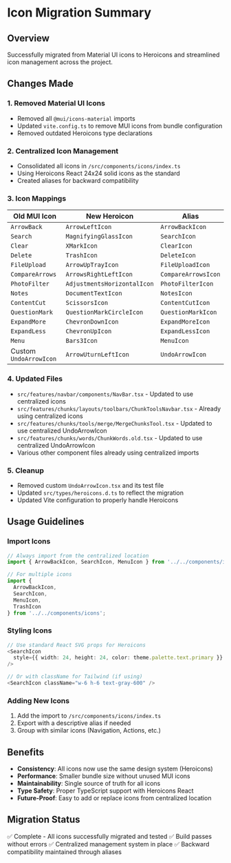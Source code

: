 # Icon Migration Summary

## Overview

Successfully migrated from Material UI icons to Heroicons and streamlined icon management across the project.

## Changes Made

### 1. Removed Material UI Icons

- Removed all `@mui/icons-material` imports
- Updated `vite.config.ts` to remove MUI icons from bundle configuration
- Removed outdated Heroicons type declarations

### 2. Centralized Icon Management

- Consolidated all icons in `/src/components/icons/index.ts`
- Using Heroicons React 24x24 solid icons as the standard
- Created aliases for backward compatibility

### 3. Icon Mappings

| Old MUI Icon | New Heroicon | Alias |
|-------------|-------------|-------|
| `ArrowBack` | `ArrowLeftIcon` | `ArrowBackIcon` |
| `Search` | `MagnifyingGlassIcon` | `SearchIcon` |
| `Clear` | `XMarkIcon` | `ClearIcon` |
| `Delete` | `TrashIcon` | `DeleteIcon` |
| `FileUpload` | `ArrowUpTrayIcon` | `FileUploadIcon` |
| `CompareArrows` | `ArrowsRightLeftIcon` | `CompareArrowsIcon` |
| `PhotoFilter` | `AdjustmentsHorizontalIcon` | `PhotoFilterIcon` |
| `Notes` | `DocumentTextIcon` | `NotesIcon` |
| `ContentCut` | `ScissorsIcon` | `ContentCutIcon` |
| `QuestionMark` | `QuestionMarkCircleIcon` | `QuestionMarkIcon` |
| `ExpandMore` | `ChevronDownIcon` | `ExpandMoreIcon` |
| `ExpandLess` | `ChevronUpIcon` | `ExpandLessIcon` |
| `Menu` | `Bars3Icon` | `MenuIcon` |
| Custom `UndoArrowIcon` | `ArrowUturnLeftIcon` | `UndoArrowIcon` |

### 4. Updated Files

- `src/features/navbar/components/NavBar.tsx` - Updated to use centralized icons
- `src/features/chunks/layouts/toolbars/ChunkToolsNavbar.tsx` - Already using centralized icons
- `src/features/chunks/tools/merge/MergeChunksTool.tsx` - Updated to use centralized UndoArrowIcon
- `src/features/chunks/words/ChunkWords.old.tsx` - Updated to use centralized UndoArrowIcon
- Various other component files already using centralized imports

### 5. Cleanup

- Removed custom `UndoArrowIcon.tsx` and its test file
- Updated `src/types/heroicons.d.ts` to reflect the migration
- Updated Vite configuration to properly handle Heroicons

## Usage Guidelines

### Import Icons

```typescript
// Always import from the centralized location
import { ArrowBackIcon, SearchIcon, MenuIcon } from '../../components/icons';

// For multiple icons
import { 
  ArrowBackIcon, 
  SearchIcon, 
  MenuIcon,
  TrashIcon 
} from '../../components/icons';
```

### Styling Icons

```typescript
// Use standard React SVG props for Heroicons
<SearchIcon 
  style={{ width: 24, height: 24, color: theme.palette.text.primary }} 
/>

// Or with className for Tailwind (if using)
<SearchIcon className="w-6 h-6 text-gray-600" />
```

### Adding New Icons

1. Add the import to `/src/components/icons/index.ts`
2. Export with a descriptive alias if needed
3. Group with similar icons (Navigation, Actions, etc.)

## Benefits

- **Consistency**: All icons now use the same design system (Heroicons)
- **Performance**: Smaller bundle size without unused MUI icons
- **Maintainability**: Single source of truth for all icons
- **Type Safety**: Proper TypeScript support with Heroicons React
- **Future-Proof**: Easy to add or replace icons from centralized location

## Migration Status

✅ Complete - All icons successfully migrated and tested
✅ Build passes without errors
✅ Centralized management system in place
✅ Backward compatibility maintained through aliases

